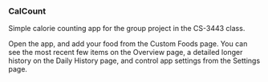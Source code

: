 ### CalCount

Simple calorie counting app for the group project in the CS-3443 class.

Open the app, and add your food from the Custom Foods page. You can see the most recent few items on the Overview page, a detailed longer history on the Daily History page, and control app settings from the Settings page.
